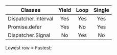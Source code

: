 | Classes | Yield | Loop | Single |
| --- | :-: | :-: | :-: |
| Dispatcher.interval | Yes | Yes | Yes |
| Promise.defer | Yes | No | Yes |
| Dispatcher.Signal | No | Yes | No |

Lowest row = Fastest;